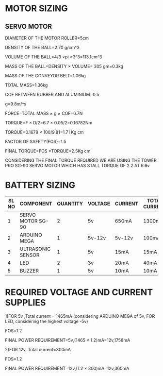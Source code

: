 # MOTOR SIZING
## SERVO MOTOR

DIAMETER OF THE MOTOR ROLLER=5cm

DENSITY OF THE BALL=2.70 g/cm^3

VOLUME OF THE BALL=4/3 ×pi ×3^3=113.1cm^3 

MASS OF THE BALL=DENSITY  × VOLUME= 305 gm=0.3kg

MASS OF THE CONVEYOR BELT=1.06kg

TOTAL MASS=1.36kg

COF BETWEEN RUBBER AND ALUMINIUM=0.5

g=9.8m/^s

FORCE=TOTAL MASS × g × COF=6.7N


TORQUE=F × D/2=6.7  × 0.05/2=0.16782Nm


TORQUE=0.1678 × 100/9.81=1.71 Kg cm


FACTOR OF SAFETY(FOS)=1.5


FINAL TORQUE=FOS ×TORQUE=2.5Kg cm



CONSIDERING THE FINAL TORQUE REQUIRED WE ARE USING THE TOWER PRO SG-90 SERVO MOTOR WHICH HAS STALL TORQUE OF 2.2 AT 6.6v   







# BATTERY SIZING


|SL NO | COMPONENT  | QUANTITY | VOLTAGE | CURRENT | TOTAL CURRENT|
|------|------------|----------|---------|---------|--------------|
|1|SERVO MOTOR SG-90|2|5v|650mA|1300mA|
|2|ARDUINO MEGA|1|5v-12v|5v-12v|100mA|
|3|ULTRASONIC SENSOR|1|5v|15mA|15mA|
|4|LED|2|3v|20mA|40mA|
|5|BUZZER|1|5v|10mA|10mA|



# REQUIRED VOLTAGE AND CURRENT SUPPLIES


1)FOR 5v ,Total current = 1465mA (considering ARDUINO MEGA of 5v,  FOR LED, considering the highest voltage -5v)    

  FOS=1.2

  FINAL POWER REQUIREMENT=5v,(1465 × 1.2)mA=12v,1758mA

2)FOR 12v, Total current=300mA

  FOS=1.2

  FINAL POWER REQUIREMENT=12v,(1.2 × 300)mA=12v,360mA  
